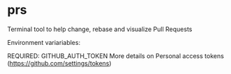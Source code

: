 # prs
Terminal tool to help change, rebase and visualize Pull Requests

Environment variariables:

REQUIRED: GITHUB_AUTH_TOKEN
More details on Personal access tokens (https://github.com/settings/tokens)
